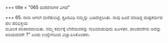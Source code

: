 +++
title = "065 ಮರೆದೆನಾಗಳೆ ವಿಗಡ"

+++
65. ನಾನು ಆಗಲೇ ಮರೆತುಬಿಟ್ಟೆ. ಕ್ರೂರವಿಧಿ ನಮ್ಮನ್ನು ಬಡಿದೆಚ್ಚರಿಸಿತು. ನಾವು ಹಿಂದೆ ಮಾಡಿದ್ದ ದುಷ್ಟಕರ್ಮದ ಫಲ ಹರಿಭಕ್ತಿಯ   
ಮೂಲಕ ಪರಿಹಾರವಾಯಿತು. ನಮ್ಮ ಕರ್ಮಕ್ಕೆ ಬೇರೆಯವರನ್ನು ಗುರಿಮಾಡುವುದು ಖೂಳತನ. ಪಾಂಡವರೇನು ಅದನ್ನು ಅರಿಯದವರೇ ?" ಎಂದು ಉದ್ವೇಗದಿಂದ ವಿಜ್ಞಾಪಿಸಿಕೊಂಡಳು.